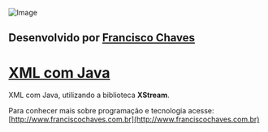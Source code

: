 ![Image](https://franciscojava.files.wordpress.com/2017/02/xstream.gif?w=620)

## Desenvolvido por [Francisco Chaves](http://www.franciscochaves.com.br)

# [XML com Java](https://franciscojava.wordpress.com/2017/02/12/xml-com-java/)

XML com Java, utilizando a biblioteca **XStream**.

Para conhecer mais sobre programação e tecnologia acesse: [http://www.franciscochaves.com.br](http://www.franciscochaves.com.br)
